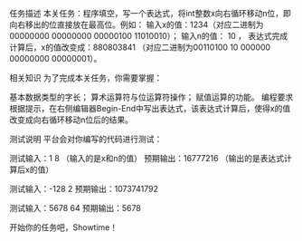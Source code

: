 任务描述
本关任务：程序填空，写一个表达式，将int整数x向右循环移动n位，即向右移出的位直接放在最高位。例如：
输入x的值：1234（对应二进制为00000000 00000000 00000100 11010010）；
输入n的值： 10 ，
表达式完成计算后，x的值改变成：880803841 （对应二进制为00110100 10 000000 00000000 00000001）。

相关知识
为了完成本关任务，你需要掌握：

基本数据类型的字长；
算术运算符与位运算符操作；
赋值运算的功能。
编程要求
根据提示，在右侧编辑器Begin-End中写出表达式，该表达式计算后，使得x的值改变成向右循环移动n位后的结果。

测试说明
平台会对你编写的代码进行测试：

测试输入：1 8       （输入的是x和n的值）
预期输出：16777216   （输出的是表达式计算后x的值）

测试输入：-128 2
预期输出：1073741792

测试输入：5678 64
预期输出：5678

开始你的任务吧，Showtime！